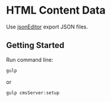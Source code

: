 # HTML Content Data
Use [jsonEditor](https://github.com/josdejong/jsoneditor) export JSON files.

## Getting Started
Run command line:
```cmd
gulp
```
or
```cmd
gulp cmsServer:setup
```
